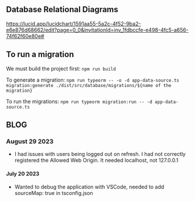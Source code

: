 ## Database Relational Diagrams

https://lucid.app/lucidchart/1591aa55-5a2c-4f52-9ba2-e6e876d68662/edit?page=0_0&invitationId=inv_1fdbccfe-e498-4fc5-a656-74f62f60e80e#

## To run a migration

We must build the project first: `npm run build`

To generate a migration: `npm run typeorm -- -o -d app-data-source.ts migration:generate ./dist/src/database/migrations/${name of the migration}`

To run the migrations: `npm run typeorm migration:run -- -d app-data-source.ts`

## BLOG

### August 29 2023

- I had issues with users being logged out on refresh. I had not correctly registered the Allowed Web Origin. It needed localhost, not 127.0.0.1

#### July 20 2023

- Wanted to debug the application with VSCode, needed to add sourceMap: true in tsconfig.json
